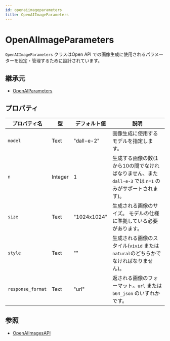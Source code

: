 ```yaml
---
id: openaiimageparameters
title: OpenAIImageParameters
---
```


# OpenAIImageParameters

`OpenAIImageParameters` クラスはOpen API での画像生成に使用されるパラメーターを設定・管理するために設計されています。

## 継承元

- [OpenAIParameters](OpenAIParameters.md)

## プロパティ

| プロパティ名            | 型       | デフォルト値      | 説明                                                                                 |
| ----------------- | ------- | ----------- | ---------------------------------------------------------------------------------- |
| `model`           | Text    | "dall-e-2"  | 画像生成に使用するモデルを指定します。                                                                |
| `n`               | Integer | 1           | 生成する画像の数(1から10の間でなければなりません、また `dall-e-3` では `n=1` のみがサポートされます)。 |
| `size`            | Text    | "1024x1024" | 生成される画像のサイズ。 モデルの仕様に準拠している必要があります。                                                 |
| `style`           | Text    | ""          | 生成される画像のスタイル(`vivid` または `natural`のどちらかでなければなりません)。             |
| `response_format` | Text    | "url"       | 返される画像のフォーマット。`url` または `b64_json` のいずれかです。                                        |

## 参照

- [OpenAIImagesAPI](OpenAIImagesAPI.md)

